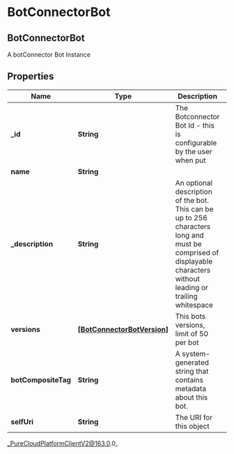 # BotConnectorBot

## BotConnectorBot
A botConnector Bot Instance

## Properties

|Name | Type | Description | Notes|
|------------ | ------------- | ------------- | -------------|
| **_id** | **String** | The Botconnector Bot Id - this is configurable by the user when put | |
| **name** | **String** |  | [optional] |
| **_description** | **String** | An optional description of the bot.  This can be up to 256 characters long and must be comprised of displayable characters without leading or trailing whitespace | [optional] |
| **versions** | [**[BotConnectorBotVersion]**](BotConnectorBotVersion) | This bots versions, limit of 50 per bot | |
| **botCompositeTag** | **String** | A system-generated string that contains metadata about this bot. | [optional] |
| **selfUri** | **String** | The URI for this object | [optional] |



_PureCloudPlatformClientV2@163.0.0_
